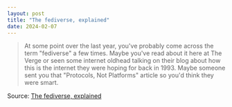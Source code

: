 ```yaml
---
layout: post
title: "The fediverse, explained"
date: 2024-02-07
---
```


>At some point over the last year, you've probably come across the term
"fediverse" a few times. Maybe you've read about it here at The Verge or
seen some internet oldhead talking on their blog about how this is the
internet they were hoping for back in 1993. Maybe someone sent you that
"Protocols, Not Platforms" article so you'd think they were smart.

Source: [The fediverse, explained](
https://www.theverge.com/24063290/fediverse-explained-activitypub-social-media-open-protocol
)

